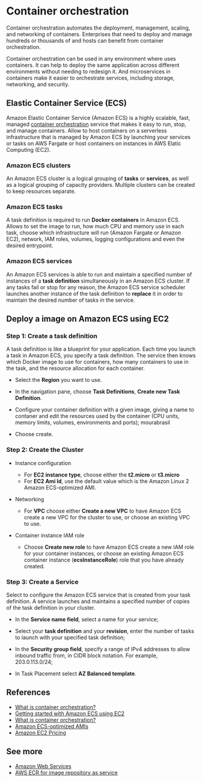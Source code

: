 # Container orchestration

Container orchestration automates the deployment, management, scaling, and networking of containers. Enterprises that need to deploy and manage hundreds or thousands of and hosts can benefit from container orchestration.

Container orchestration can be used in any environment where uses containers. It can help to deploy the same application across different environments without needing to redesign it. And microservices in containers make it easier to orchestrate services, including storage, networking, and security.

## Elastic Container Service (ECS)

Amazon Elastic Container Service (Amazon ECS) is a highly scalable, fast, managed [container orchestration](https://www.redhat.com/en/topics/containers/what-is-container-orchestration) service that makes it easy to run, stop, and manage containers. Allow to host containers on a serverless infrastructure that is managed by Amazon ECS by launching your services or tasks on AWS Fargate or host containers on instances in AWS Elatic Computing (EC2).

### Amazon ECS clusters

An Amazon ECS cluster is a logical grouping of **tasks** or **services**, as well as a logical grouping of capacity providers. Multiple clusters can be created to keep resources separate.

### Amazon ECS tasks

A task definition is required to run **Docker containers** in Amazon ECS. Allows to set the image to run, how much CPU and memory use in each task, choose which infrastructure will run (Amazon Fargate or Amazon EC2), network, IAM roles, volumes, logging configurations and even the desired entrypoint.

### Amazon ECS services

An Amazon ECS services is able to run and maintain a specified number of instances of a **task definition** simultaneously in an Amazon ECS cluster. If any tasks fail or stop for any reason, the Amazon ECS service scheduler launches another instance of the task definition to **replace** it in order to maintain the desired number of tasks in the service.

## Deploy a image on Amazon ECS using EC2

### Step 1: Create a task definition

A task definition is like a blueprint for your application. Each time you launch a task in Amazon ECS, you specify a task definition. The service then knows which Docker image to use for containers, how many containers to use in the task, and the resource allocation for each container.

- Select the **Region** you want to use.

- In the navigation pane, choose **Task Definitions**, **Create new Task Definition**.

- Configure your container definition with a given image, giving a name to contaner and edit the resources used by the container (CPU units, memory limits, volumes, environments and ports);
  mourabrasil

- Choose create.

### Step 2: Create the Cluster

- Instance configuration

  - For **EC2 instance type**, choose either the **t2.micro** or **t3.micro**
  - For **EC2 Ami Id**, use the default value which is the Amazon Linux 2 Amazon ECS-optimized AMI.

- Networking

  - For **VPC** choose either **Create a new VPC** to have Amazon ECS create a new VPC for the cluster to use, or choose an existing VPC to use.

- Container instance IAM role
  - Choose **Create new role** to have Amazon ECS create a new IAM role for your container instances, or choose an existing Amazon ECS container instance (**ecsInstanceRole**) role that you have already created.

### Step 3: Create a Service

Select to configure the Amazon ECS service that is created from your task definition. A service launches and maintains a specified number of copies of the task definition in your cluster.

- In the **Service name field**, select a name for your service;

- Select your **task definition** and your **revision**, enter the number of tasks to launch with your specified task definition;

- In the **Security group field**, specify a range of IPv4 addresses to allow inbound traffic from, in CIDR block notation. For example, 203.0.113.0/24;

- In Task Placement select **AZ Balanced template**.

## References

- [What is container orchestration?](https://www.redhat.com/en/topics/containers/what-is-container-orchestration)
- [Getting started with Amazon ECS using EC2](https://docs.aws.amazon.com/AmazonECS/latest/developerguide/getting-started-ecs-ec2.html)
- [What is container orchestration?](https://www.redhat.com/en/topics/containers/what-is-container-orchestration)
- [Amazon ECS-optimized AMIs](https://docs.aws.amazon.com/AmazonECS/latest/developerguide/ecs-optimized_AMI.html)
- [Amazon EC2 Pricing](https://aws.amazon.com/pt/ec2/pricing/)

## See more

- [Amazon Web Services](./aws.md)
- [AWS ECR for image repository as service](./ecr.md)
